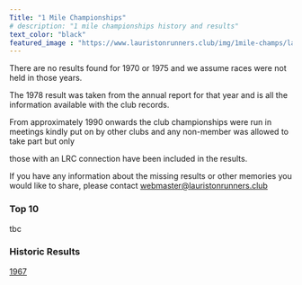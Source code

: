 ```yaml
---
Title: "1 Mile Championships"
# description: "1 mile championships history and results"
text_color: "black"
featured_image : "https://www.lauristonrunners.club/img/1mile-champs/lauriston-1mile-1.jpg"
---
```


There are no results found for 1970 or 1975 and we assume races were not held in those years.

The 1978 result was taken from the annual report for that year and is all the information available with the club records.

From approximately 1990 onwards the club championships were run in meetings kindly put on by other clubs and any non-member was allowed to take part but only

those with an LRC connection have been included in the results.

If you have any information about the missing results or other memories you would like to share, please contact webmaster@lauristonrunners.club

### Top 10

tbc

### Historic Results

[1967](https://www.lauristonrunners.club/results/1mile-champs/1967.jpeg)&emsp;  
